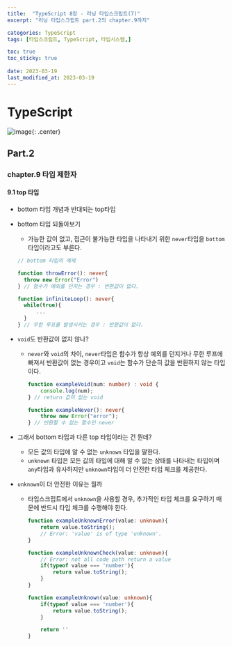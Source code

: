 ```yaml
---
title:  "TypeScript 8장 - 러닝 타입스크립트(7)"
excerpt: "러닝 타입스크립트 part.2의 chapter.9까지"

categories: TypeScript
tags: [타입스크립트, TypeScript, 타입시스템,]

toc: true
toc_sticky: true
 
date: 2023-03-19
last_modified_at: 2023-03-19
---
```

# TypeScript

![image](https://user-images.githubusercontent.com/118104644/222047360-4f48f5be-c478-4d62-b23e-8c77e933d674.png){: .center}

## Part.2
### chapter.9 타입 제한자
#### 9.1 top 타입
- bottom 타입 개념과 반대되는 top타입
- bottom 타입 되돌아보기
  - 가능한 값이 없고, 접근이 불가능한 타입을 나타내기 위한 `never`타입을 `bottom`타입이라고도 부른다.
  
  ```ts
  // bottom 타입의 예제

  function throwError(): never{
    throw new Error("Error")
  } // 함수가 예외를 던지는 경우 : 반환값이 없다.

  function infiniteLoop(): never{
    while(true){
        ...
    }
  } // 무한 루프를 발생시키는 경우 : 반환값이 없다.
  ```

- `void`도 반환값이 없지 않나?
  - `never`와 `void`의 차이, `never`타입은 함수가 항상 예외를 던지거나 무한 루프에 빠져서 반환값이 없는 경우이고 `void`는 함수가 단순히 값을 반환하지 않는 타입이다.


      ```ts
      function exampleVoid(num: number) : void {
          console.log(num);
      } // return 값이 없는 void

      function exampleNever(): never{
          throw new Error("error");
      } // 반환할 수 없는 함수인 never
      ```


- 그래서 bottom 타입과 다른 top 타입이라는 건 뭔데?
  - 모든 값의 타입에 알 수 없는 `unknown` 타입을 말한다.
  - `unknown` 타입은 모든 값의 타입에 대해 알 수 없는 상태를 나타내는 타입이며 `any`타입과 유사하지만 `unknown`타입이 더 안전한 타입 체크를 제공한다.



- `unknown`이 더 안전한 이유는 뭘까
  - 타입스크립트에서 `unknown`을 사용할 경우, 추가적인 타입 체크를 요구하기 때문에 반드시 타입 체크를 수행해야 한다.
  
    ```ts
    function exampleUnknownError(value: unknown){
        return value.toString();
        // Error: 'value' is of type 'unknown'.
    }

    function exampleUnknownCheck(value: unknown){
        // Error: not all code path return a value
        if(typeof value === 'number'){
            return value.toString();
        }
    }

    function exampleUnknown(value: unknown){
        if(typeof value === 'number'){
            return value.toString();
        }

        return ''
    }
    ```